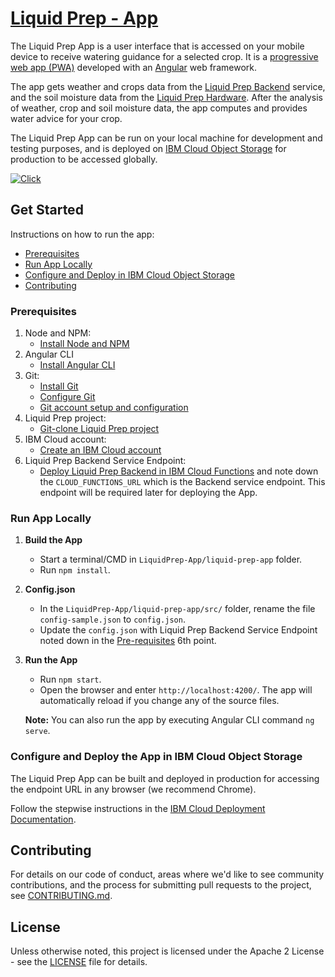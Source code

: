 # [Liquid Prep - App](https://liquidprep-app-dev.s3-web.jp-tok.cloud-object-storage.appdomain.cloud/)

The Liquid Prep App is a user interface that is accessed on your mobile device to receive watering guidance for a selected crop. It is a [progressive web app (PWA)](https://web.dev/progressive-web-apps/) developed with an [Angular](https://angular.io/) web framework.

The app gets weather and crops data from the [Liquid Prep Backend](https://github.com/Liquid-Prep/LiquidPrep-Backend) service, and the soil moisture data from the [Liquid Prep Hardware](https://github.com/Liquid-Prep/LiquidPrep-Hardware). After the analysis of weather, crop and soil moisture data, the app computes and provides water advice for your crop.

The Liquid Prep App can be run on your local machine for development and testing purposes, and is deployed on [IBM Cloud Object Storage](https://www.ibm.com/ca-en/cloud/object-storage) for production to be accessed globally.

[![Click](https://img.shields.io/badge/Click-Liquid%20%20Prep%20App-blue)](https://liquidprep-app-dev.s3-web.jp-tok.cloud-object-storage.appdomain.cloud/)

## Get Started

Instructions on how to run the app:

- [Prerequisites](#pre-requisites)
- [Run App Locally](#run-app-locally)
- [Configure and Deploy in IBM Cloud Object Storage](#configure-and-deploy-app-in-ibm-cloud-object-storage)
- [Contributing](#contributing)

### Prerequisites

1. Node and NPM:
   - [Install Node and NPM](https://docs.npmjs.com/downloading-and-installing-node-js-and-npm)
2. Angular CLI
   - [Install Angular CLI](https://cli.angular.io/)
3. Git:
   - [Install Git](https://git-scm.com/book/en/v2/Getting-Started-Installing-Git/)
   - [Configure Git](https://git-scm.com/book/en/v2/Getting-Started-First-Time-Git-Setup)
   - [Git account setup and configuration](https://git-scm.com/book/en/v2/GitHub-Account-Setup-and-Configuration)
4. Liquid Prep project:
   - [Git-clone Liquid Prep project](https://github.com/Liquid-Prep/Liquid-Prep)
5. IBM Cloud account:
   - [Create an IBM Cloud account](https://cloud.ibm.com/registration)
6. Liquid Prep Backend Service Endpoint:
   - [Deploy Liquid Prep Backend in IBM Cloud Functions](https://github.com/Liquid-Prep/LiquidPrep-Backend#liquid-prep---backend-service) and note down the `CLOUD_FUNCTIONS_URL` which is the Backend service endpoint. This endpoint will be required later for deploying the App.

### Run App Locally

1. **Build the App**

   - Start a terminal/CMD in `LiquidPrep-App/liquid-prep-app` folder.
   - Run `npm install`.

2. **Config.json**

   - In the `LiquidPrep-App/liquid-prep-app/src/` folder, rename the file `config-sample.json` to `config.json`.
   - Update the `config.json` with Liquid Prep Backend Service Endpoint noted down in the [Pre-requisites](#pre-requisites) 6th point.

3. **Run the App**

   - Run `npm start`.
   - Open the browser and enter `http://localhost:4200/`. The app will automatically reload if you change any of the source files.

   **Note:** You can also run the app by executing Angular CLI command `ng serve`.

### Configure and Deploy the App in IBM Cloud Object Storage

The Liquid Prep App can be built and deployed in production for accessing the endpoint URL in any browser (we recommend Chrome).

Follow the stepwise instructions in the [IBM Cloud Deployment Documentation](IBM-CLOUD-SETUP.md).

## Contributing

For details on our code of conduct, areas where we'd like to see community contributions, and the process for submitting pull requests to the project, see [CONTRIBUTING.md](https://github.com/Liquid-Prep/Liquid-Prep/blob/main/CONTRIBUTING.md).

## License

Unless otherwise noted, this project is licensed under the Apache 2 License - see the [LICENSE](https://github.com/Liquid-Prep/Liquid-Prep/blob/main/LICENSE) file for details.
